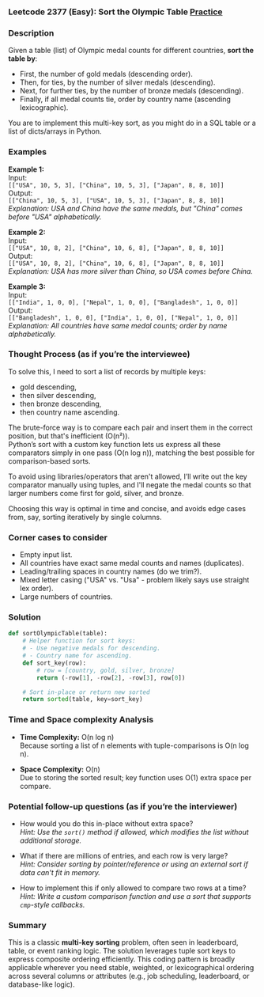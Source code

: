 ### Leetcode 2377 (Easy): Sort the Olympic Table [Practice](https://leetcode.com/problems/sort-the-olympic-table)

### Description  
Given a table (list) of Olympic medal counts for different countries, **sort the table by**:
- First, the number of gold medals (descending order).
- Then, for ties, by the number of silver medals (descending).
- Next, for further ties, by the number of bronze medals (descending).
- Finally, if all medal counts tie, order by country name (ascending lexicographic).

You are to implement this multi-key sort, as you might do in a SQL table or a list of dicts/arrays in Python.

### Examples  

**Example 1:**  
Input:  
`[["USA", 10, 5, 3], ["China", 10, 5, 3], ["Japan", 8, 8, 10]]`  
Output:  
`[["China", 10, 5, 3], ["USA", 10, 5, 3], ["Japan", 8, 8, 10]]`  
*Explanation: USA and China have the same medals, but "China" comes before "USA" alphabetically.*

**Example 2:**  
Input:  
`[["USA", 10, 8, 2], ["China", 10, 6, 8], ["Japan", 8, 8, 10]]`  
Output:  
`[["USA", 10, 8, 2], ["China", 10, 6, 8], ["Japan", 8, 8, 10]]`  
*Explanation: USA has more silver than China, so USA comes before China.*

**Example 3:**  
Input:  
`[["India", 1, 0, 0], ["Nepal", 1, 0, 0], ["Bangladesh", 1, 0, 0]]`  
Output:  
`[["Bangladesh", 1, 0, 0], ["India", 1, 0, 0], ["Nepal", 1, 0, 0]]`  
*Explanation: All countries have same medal counts; order by name alphabetically.*

### Thought Process (as if you’re the interviewee)  
To solve this, I need to sort a list of records by multiple keys:
- gold descending,
- then silver descending,
- then bronze descending,
- then country name ascending.

The brute-force way is to compare each pair and insert them in the correct position, but that's inefficient (O(n²)).  
Python’s sort with a custom key function lets us express all these comparators simply in one pass (O(n log n)), matching the best possible for comparison-based sorts.

To avoid using libraries/operators that aren't allowed, I’ll write out the key comparator manually using tuples, and I'll negate the medal counts so that larger numbers come first for gold, silver, and bronze.

Choosing this way is optimal in time and concise, and avoids edge cases from, say, sorting iteratively by single columns.

### Corner cases to consider  
- Empty input list.
- All countries have exact same medal counts and names (duplicates).
- Leading/trailing spaces in country names (do we trim?).
- Mixed letter casing ("USA" vs. "Usa" - problem likely says use straight lex order).
- Large numbers of countries.

### Solution

```python
def sortOlympicTable(table):
    # Helper function for sort keys:
    # - Use negative medals for descending.
    # - Country name for ascending.
    def sort_key(row):
        # row = [country, gold, silver, bronze]
        return (-row[1], -row[2], -row[3], row[0])

    # Sort in-place or return new sorted
    return sorted(table, key=sort_key)
```

### Time and Space complexity Analysis  

- **Time Complexity:** O(n log n)  
  Because sorting a list of n elements with tuple-comparisons is O(n log n).

- **Space Complexity:** O(n)  
  Due to storing the sorted result; key function uses O(1) extra space per compare.


### Potential follow-up questions (as if you’re the interviewer)  

- How would you do this in-place without extra space?  
  *Hint: Use the `sort()` method if allowed, which modifies the list without additional storage.*

- What if there are millions of entries, and each row is very large?  
  *Hint: Consider sorting by pointer/reference or using an external sort if data can't fit in memory.*

- How to implement this if only allowed to compare two rows at a time?  
  *Hint: Write a custom comparison function and use a sort that supports `cmp`-style callbacks.*

### Summary
This is a classic **multi-key sorting** problem, often seen in leaderboard, table, or event ranking logic. The solution leverages tuple sort keys to express composite ordering efficiently. This coding pattern is broadly applicable wherever you need stable, weighted, or lexicographical ordering across several columns or attributes (e.g., job scheduling, leaderboard, or database-like logic).